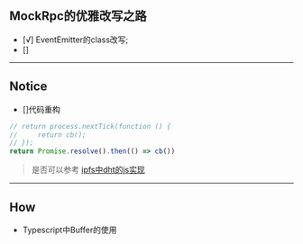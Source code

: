 ## MockRpc的优雅改写之路
+ [√] EventEmitter的class改写;
+ [] 


---

## Notice
+ []代码重构
```js
// return process.nextTick(function () {
//     return cb();
// });
return Promise.resolve().then(() => cb())
```

> 是否可以参考 [ipfs中dht的js实现](https://github.com/libp2p/js-libp2p-kad-dht)
--- 

## How
+ Typescript中Buffer的使用

